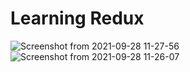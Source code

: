# Learning Redux
![Screenshot from 2021-09-28 11-27-56](https://user-images.githubusercontent.com/63900087/135029927-a3d3f66a-aa11-493a-a23e-98049724ab63.png)
![Screenshot from 2021-09-28 11-26-07](https://user-images.githubusercontent.com/63900087/135029934-3c7de232-8196-4bf7-b575-8d2174aaaf3c.png)
